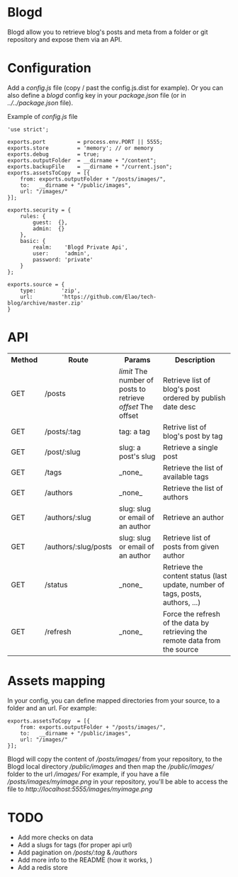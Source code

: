 Blogd
=====

Blogd allow you to retrieve blog's posts and meta from a folder or git repository and expose them via an API.


# Configuration

Add a *config.js* file (copy / past the config.js.dist for example). Or you can also define a *blogd* config key in your *package.json* file (or in *../../package.json* file).

Example of _config.js_  file

    'use strict';

    exports.port          = process.env.PORT || 5555;
    exports.store         = 'memory'; // or memory
    exports.debug         = true;
    exports.outputFolder  = __dirname + "/content";
    exports.backupFile    = __dirname + "/current.json";
    exports.assetsToCopy  = [{
        from: exports.outputFolder + "/posts/images/",
        to:   __dirname + "/public/images",
        url: "/images/"
    }];

    exports.security = {
        rules: {
            guest:  {},
            admin:  {}
        },
        basic: {
            realm:    'Blogd Private Api',
            user:     'admin',
            password: 'private'
        }
    };

    exports.source = {
        type:        'zip',
        url:         'https://github.com/Elao/tech-blog/archive/master.zip'
    }




# API

<table>
	<tr><th>Method</th><th>Route</th><th>Params</th><th>Description</th><tr>
	<tr><td>GET</td><td>/posts</td><td><em>limit</em> The number of posts to retrieve<br /><em>offset</em> The offset </td><td>Retrieve list of blog's post ordered by publish date desc</td></tr>
	<tr><td>GET</td><td>/posts/:tag</td><td>tag: a tag</td><td>Retrive list of blog's post by tag</td></tr>
	<tr><td>GET</td><td>/post/:slug</td><td>slug: a post's slug</td><td>Retrieve a single post</td></tr>
	<tr><td>GET</td><td>/tags</td><td>_none_</td><td>Retrieve the list of available tags</td></tr>
	<tr><td>GET</td><td>/authors</td><td>_none_</td><td>Retrieve the list of authors</td></tr>
    <tr><td>GET</td><td>/authors/:slug</td><td>slug: slug or email of an author</td><td>Retrieve an author</td></tr>
    <tr><td>GET</td><td>/authors/:slug/posts</td><td>slug: slug or email of an author</td><td>Retrieve list of posts from given author</td></tr>    
	<tr><td>GET</td><td>/status</td><td>_none_</td><td>Retrieve the content status (last update, number of tags, posts, authors, ...)</td></tr>
	<tr><td>GET</td><td>/refresh</td><td>_none_</td><td>Force the refresh of the data by retrieving the remote data from the source</td></tr>
</table>


# Assets mapping

In your config, you can define mapped directories from your source, to a folder and an url.
For example:

    exports.assetsToCopy  = [{
        from: exports.outputFolder + "/posts/images/",
        to:   __dirname + "/public/images",
        url: "/images/"
    }];
    
Blogd will copy the content of */posts/images/* from your repository, to the Blogd local directory */public/images* and then map the */public/images/* folder to the url */images/*
For example, if you have a file */posts/images/myimage.png* in your repository, you'll be able to access the file to *http://localhost:5555/images/myimage.png*


# TODO
* Add more checks on data
* Add a slugs for tags (for proper api url)
* Add pagination on _/posts/:tag_ & _/authors_
* Add more info to the README (how it works, )
* Add a redis store
